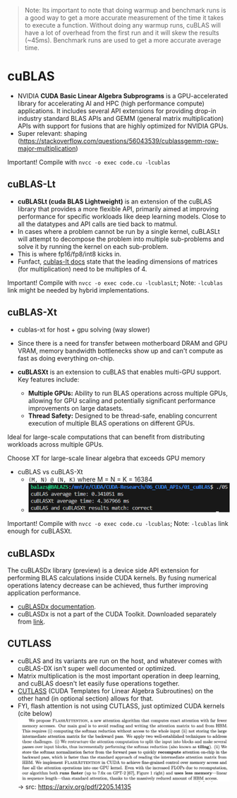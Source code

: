 > Note: Its important to note that doing warmup and benchmark runs is a good way to get a more accurate measurement of the time it takes to execute a function. Without doing any warmup runs, cuBLAS will have a lot of overhead from the first run and it will skew the results (~45ms). Benchmark runs are used to get a more accurate average time.

# cuBLAS

- NVIDIA **CUDA Basic Linear Algebra Subprograms** is a GPU-accelerated library for accelerating AI and HPC (high performance compute) applications. It includes several API extensions for providing drop-in industry standard BLAS APIs and GEMM (general matrix multiplication) APIs with support for fusions that are highly optimized for NVIDIA GPUs.
- Super relevant: shaping (https://stackoverflow.com/questions/56043539/cublassgemm-row-major-multiplication)


Important! Compile with `nvcc -o exec code.cu -lcublas`

## cuBLAS-Lt
- **cuBLASLt (cuda BLAS Lightweight)** is an extension of the cuBLAS library that provides a more flexible API, primarily aimed at improving performance for specific workloads like deep learning models. Close to all the datatypes and API calls are tied back to matmul.
- In cases where a problem cannot be run by a single kernel, cuBLASLt will attempt to decompose the problem into multiple sub-problems and solve it by running the kernel on each sub-problem.
- This is where fp16/fp8/int8 kicks in.
- Funfact, [cublas-lt docs](https://docs.nvidia.com/cuda/cublas/#cublasltmatmul) state that the leading dimensions of matrices (for multiplication) need to be multiples of 4.


Important! Compile with `nvcc -o exec code.cu -lcublasLt`; Note: `-lcublas` link might be needed by hybrid implementations. 

## cuBLAS-Xt
- cublas-xt for host + gpu solving (way slower)
- Since there is a need for transfer between motherboard DRAM and GPU VRAM, memory bandwidth bottlenecks show up and can't compute as fast as doing everything on-chip.

- **cuBLASXt** is an extension to cuBLAS that enables multi-GPU support. Key features include:
    - **Multiple GPUs:** Ability to run BLAS operations across multiple GPUs, allowing for GPU scaling and potentially significant performance improvements on large datasets.
    - **Thread Safety:** Designed to be thread-safe, enabling concurrent execution of multiple BLAS operations on different GPUs.

Ideal for large-scale computations that can benefit from distributing workloads across multiple GPUs.

Choose XT for large-scale linear algebra that exceeds GPU memory

- cuBLAS vs cuBLAS-Xt
    - `(M, N) @ (N, K)` where M = N = K = 16384
    - ![](../assets/cublas_vs_cublasxt.png)

Important! Compile with `nvcc -o exec code.cu -lcublas`; Note: `-lcublas` link enough for cuBLASXt. 

## cuBLASDx

The cuBLASDx library (preview) is a device side API extension for performing BLAS calculations inside CUDA kernels. By fusing numerical operations latency decrease can be achieved, thus further improving application performance.

- [cuBLASDx documentation](https://docs.nvidia.com/cuda/cublasdx).
- cuBLASDx is not a part of the CUDA Toolkit. Downloaded separately from [link](https://developer.nvidia.com/cublasdx-downloads).

## CUTLASS
- cuBLAS and its variants are run on the host, and whatever comes with cuBLAS-DX isn't super well documented or optimized. 
- Matrix multiplication is the most important operation in deep learning, and cuBLAS doesn't let easily fuse operations together. 
- [CUTLASS](https://github.com/NVIDIA/cutlass) (CUDA Templates for Linear Algebra Subroutines) on the other hand (in optional section) allows for that.
- FYI, flash attention is not using CUTLASS, just optimized CUDA kernels (cite below)
![](../assets/flashattn.png) -> src: https://arxiv.org/pdf/2205.14135
